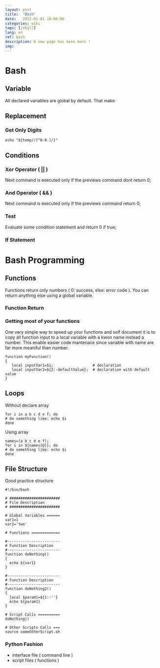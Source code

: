 ```yaml
---
layout: post
title:  "Bash"
date:   2015-01-01 18:00:00
categories: wiki
tags: [jekyll]
lang: en
ref: bash
description: A new page has been born !
img: 
---
```


# Bash

## Variable

All declared variables are global by default. That make 

## Replacement

### Get Only Digits

```
echo "${temp//[^0-9.]/}"
```

## Conditions

### Xor Operator ( || )

Next command is executed only if the previews command dont return 0;

### And Operator ( && )

Next command is executed only if the previews command return 0;

### Test

Evaluate some condition statement and return 0 if true;

### If Statement

# Bash Programming

## Functions

Functions return only numbers ( 0: success, else: error code ). You can return anything else using a global variable.

### Function Return

### Getting most of your functions

One very simple way to speed up your functions and self document it is to copy all function input to a local variable with a kwon name instead a number. This enable easier code mantenace since variable with name are far more meaniful than number.

```
function myFunction()
{
   local inputVar1=$1;                  # declaration
   local inputVar2=${2:-defaultValue};  # declaration with default value
}
```

## Loops

Without declare array
```
for i in a b c d e f; do
# do something like: echo $i
done
```

Using array
```
names=(a b c d e f);
for i in ${names[@]}; do
# do something like: echo $i
done
```

## File Structure

Good practice structure

```
#!/bin/bash

# #######################
# File Description
# #######################

# Global Variables ======
var1=1
var2='two'

# Functions =============

#------------------------
# Function Description
#------------------------
function doNothing()
{
  echo ${var1}
}

#------------------------
# Function Description
#------------------------
function doNothing2()
{
  local $param1=${1:-''}
  echo ${param1}
}

# Script Calls ==========
doNothing()

# Other Scripts Calls ===
source someOtherScript.sh
```

### Python Fashion

 * interface file ( command line )
 * script files ( functions )
